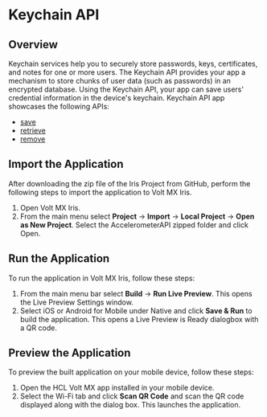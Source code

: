 # Keychain API
## Overview
Keychain services help you to securely store passwords, keys, certificates, and notes for one or more users. The Keychain API provides your app a mechanism to store chunks of user data (such as passwords) in an encrypted database. Using the Keychain API, your app can save users' credential information in the device's keychain. Keychain API app showcases the following APIs:

- [save](https://opensource.hcltechsw.com/volt-mx-docs/docs/documentation/Iris/iris_api_dev_guide/content/voltmx.keychain_functions.html#voltmx.keychain.save)
- [retrieve](https://opensource.hcltechsw.com/volt-mx-docs/docs/documentation/Iris/iris_api_dev_guide/content/voltmx.keychain_functions.html#voltmx.keychain.retrieve)
- [remove](https://opensource.hcltechsw.com/volt-mx-docs/docs/documentation/Iris/iris_api_dev_guide/content/voltmx.keychain_functions.html#voltmx.keychain.remove)

## Import the Application
After downloading the zip file of the Iris Project from GitHub, perform the following steps to import the application to Volt MX Iris.

1. Open Volt MX Iris.
2. From the main menu select **Project** → **Import** → **Local Project** → **Open as New Project**. Select the AccelerometerAPI zipped folder and click Open.

## Run the Application
To run the application in Volt MX Iris, follow these steps:

1. From the main menu bar select **Build** → **Run Live Preview**. This opens the Live Preview Settings window.
2. Select iOS or Android for Mobile under Native and click **Save & Run** to build the application. This opens a Live Preview is Ready dialogbox with a QR code.

## Preview the Application
To preview the built application on your mobile device, follow these steps:

1. Open the HCL Volt MX app installed in your mobile device.
2. Select the Wi-Fi tab and click **Scan QR Code** and scan the QR code displayed along with the dialog box. This launches the application.
